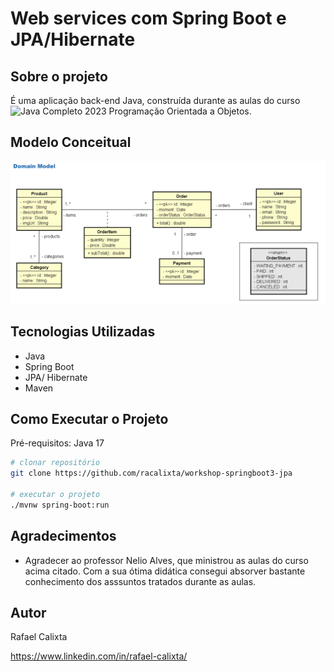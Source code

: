 # Web services com Spring Boot e JPA/Hibernate

## Sobre o projeto
É uma aplicação back-end Java, construída durante as aulas do curso ![Java Completo 2023 Programação Orientada a Objetos](https://www.udemy.com/course/java-curso-completo/learn/lecture/13067812#overview).

## Modelo Conceitual
![Modelo Conceitual](https://github.com/racalixta/readme-assets/blob/main/java/workshop-springboot3-jpa/domain-model.PNG)

## Tecnologias Utilizadas
- Java 
- Spring Boot
- JPA/ Hibernate
- Maven

## Como Executar o Projeto
Pré-requisitos: Java 17

```bash
# clonar repositório
git clone https://github.com/racalixta/workshop-springboot3-jpa

# executar o projeto
./mvnw spring-boot:run
```

## Agradecimentos
- Agradecer ao professor Nelio Alves, que ministrou as aulas do curso acima citado. Com a sua ótima didática consegui absorver bastante conhecimento dos asssuntos tratados durante as aulas. 

## Autor
Rafael Calixta

https://www.linkedin.com/in/rafael-calixta/
